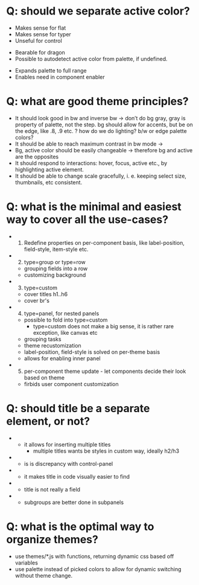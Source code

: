 # Q: should we separate active color?
+ Makes sense for flat
+ Makes sense for typer
+ Unseful for control
* Bearable for dragon
* Possible to autodetect active color from palette, if undefined.
+ Expands palette to full range
+ Enables need in component enabler

# Q: what are good theme principles?
* It should look good in bw and inverse bw
	→ don’t do bg gray, gray is property of palette, not the step. bg should allow for accents, but be on the edge, like .8, .9 etc.
	? how do we do lighting? b/w or edge palette colors?
* It should be able to reach maximum contrast in bw mode
	→
* Bg, active color should be easily changeable
	→ therefore bg and active are the opposites
* It should respond to interactions: hover, focus, active etc., by highlighting active element.
* It should be able to change scale gracefully, i. e. keeping select size, thumbnails, etc consistent.

# Q: what is the minimal and easiest way to cover all the use-cases?
* 1. Redefine properties on per-component basis, like label-position, field-style, item-style etc.
* 2. type=group or type=row
	+ grouping fields into a row
	+ customizing background
* 3. type=custom
	+ cover titles h1..h6
	+ cover br's
* 4. type=panel, for nested panels
	- possible to fold into type=custom
		+ type=custom does not make a big sense, it is rather rare exception, like canvas etc
	+ grouping tasks
	+ theme recustomization
	+ label-position, field-style is solved on per-theme basis
	+ allows for enabling inner panel
* 5. per-component theme update - let components decide their look based on theme
	- firbids user component customization

# Q: should title be a separate element, or not?
* + it allows for inserting multiple titles
	- multiple titles wants be styles in custom way, ideally h2/h3
* - is is discrepancy with control-panel
* + it makes title in code visually easier to find
* - title is not really a field
* - subgroups are better done in subpanels

# Q: what is the optimal way to organize themes?
* use themes/*.js with functions, returning dynamic css based off variables
* use palette instead of picked colors to allow for dynamic switching without theme change.